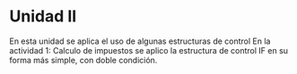 <h1>Unidad II</h1>
<p>En esta unidad se aplica el uso de algunas estructuras de control
En la actividad 1: Calculo de impuestos se aplico la estructura de control IF en su forma más simple, con doble condición.

</p>
